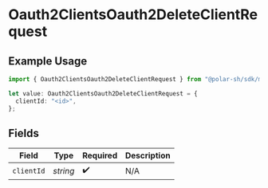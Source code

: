 # Oauth2ClientsOauth2DeleteClientRequest

## Example Usage

```typescript
import { Oauth2ClientsOauth2DeleteClientRequest } from "@polar-sh/sdk/models/operations/oauth2clientsoauth2deleteclient.js";

let value: Oauth2ClientsOauth2DeleteClientRequest = {
  clientId: "<id>",
};
```

## Fields

| Field              | Type               | Required           | Description        |
| ------------------ | ------------------ | ------------------ | ------------------ |
| `clientId`         | *string*           | :heavy_check_mark: | N/A                |